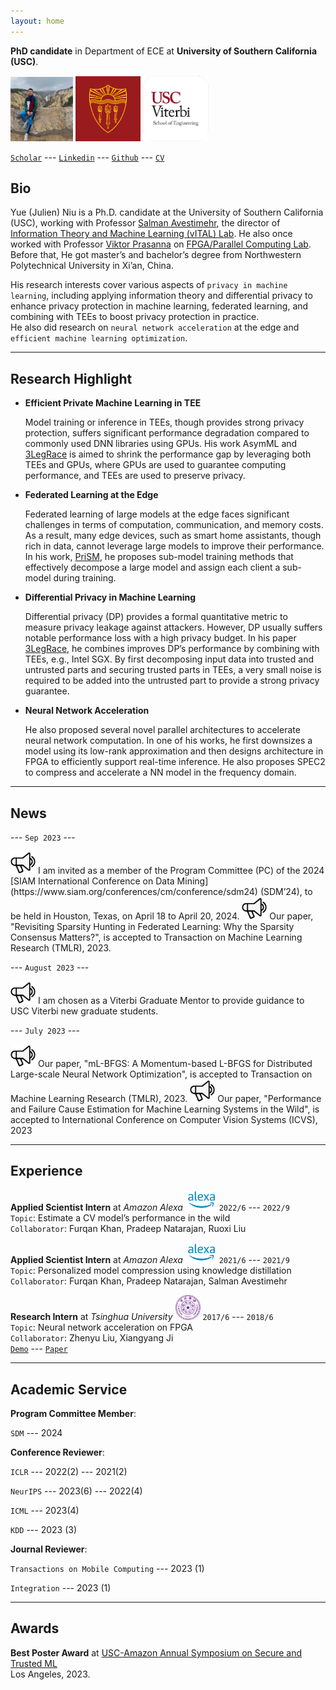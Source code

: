 ```yaml
---
layout: home
---
```


**PhD candidate** in Department of ECE 
at **University of Southern California (USC)**.

<img src="assets/fig/yellowstone.jpeg" alt="drawing" width="100"/>
<img src="assets/fig/usc.png" alt="drawing" width="104"/>
<img src="assets/fig/viterbi.png" alt="drawing" width="105"/>

[`Scholar`](https://scholar.google.com/citations?user=J7vQ-QEAAAAJ&hl=en) ---
[`Linkedin`](https://www.linkedin.com/in/yue-niu-a3084216a/) ---
[`Github`](https://github.com/yuehniu) ---
[`CV`](https://drive.google.com/file/d/1kSlH8tRNY-JdNR_AdII9WraQwunO0BwR/view?usp=sharing)

## Bio  
  Yue (Julien) Niu is a Ph.D. candidate at the University of Southern California (USC), 
  working with Professor [Salman Avestimehr](https://www.avestimehr.com/), 
  the director of [Information Theory and Machine Learning (vITAL) Lab](https://www.avestimehr.com/vital-lab). 
  He also once worked with Professor [Viktor Prasanna](https://sites.usc.edu/prasanna/) 
  on [FPGA/Parallel Computing Lab](https://fpga.usc.edu/). 
  Before that, He got master’s and bachelor’s degree from Northwestern Polytechnical University in Xi’an, China.
  
  His research interests cover various aspects of `privacy in machine learning`, 
  including applying information theory and differential privacy 
  to enhance privacy protection in machine learning, federated learning, and 
  combining with TEEs to boost privacy protection in practice.  
  He also did research on `neural network acceleration` at the edge and `efficient machine learning optimization`.

---
  
## Research Highlight

  - **Efficient Private Machine Learning in TEE**

    Model training or inference in TEEs, though provides strong privacy protection, 
    suffers significant performance degradation compared to commonly used DNN libraries using GPUs. 
    His work AsymML and [3LegRace](https://arxiv.org/abs/2110.01229) 
    is aimed to shrink the performance gap by leveraging both TEEs and GPUs, 
    where GPUs are used to guarantee computing performance, and TEEs are used to preserve privacy.

  - **Federated Learning at the Edge**
  
    Federated learning of large models at the edge faces significant challenges 
    in terms of computation, communication, and memory costs. 
    As a result, many edge devices, such as smart home assistants, though rich in data, 
    cannot leverage large models to improve their performance. 
    In his work, [PriSM](https://arxiv.org/abs/2208.13141), 
    he proposes sub-model training methods that effectively decompose 
    a large model and assign each client a sub-model during training.

  - **Differential Privacy in Machine Learning**

    Differential privacy (DP) provides a formal quantitative metric to measure privacy leakage 
    against attackers. However, DP usually suffers notable performance loss with 
    a high privacy budget. In his paper [3LegRace](https://arxiv.org/abs/2110.01229), 
    he combines improves DP’s performance 
    by combining with TEEs, e.g., Intel SGX. By first decomposing input data into 
    trusted and untrusted parts and securing trusted parts in TEEs, 
    a very small noise is required to be added into the untrusted part to 
    provide a strong privacy guarantee.

  - **Neural Network Acceleration**

    He also proposed several novel parallel architectures to accelerate neural network computation. 
    In one of his works, he first downsizes a model using its low-rank approximation and 
    then designs architecture in FPGA to efficiently support real-time inference. 
    He also proposes SPEC2 to compress and accelerate a NN model in the frequency domain.

---

## News

--- `Sep 2023` ---

<img src="assets/fig/new.png" alt="drawing" width="40"/>
I am invited as a member of the Program Committee (PC) of the 2024 [SIAM International Conference on Data Mining](https://www.siam.org/conferences/cm/conference/sdm24) (SDM’24), 
to be held in Houston, Texas, on April 18 to April 20, 2024.

<img src="assets/fig/new.png" alt="drawing" width="40"/>
Our paper, "Revisiting Sparsity Hunting in Federated Learning: Why the Sparsity Consensus Matters?",
is accepted to Transaction on Machine Learning Research (TMLR), 2023.

--- `August 2023` ---

<img src="assets/fig/new.png" alt="drawing" width="40"/>
I am chosen as a Viterbi Graduate Mentor to provide guidance to USC Viterbi new graduate students.

--- `July 2023` ---

<img src="assets/fig/new.png" alt="drawing" width="40"/>
Our paper, "mL-BFGS: A Momentum-based L-BFGS for Distributed Large-scale Neural Network Optimization",
is accepted to Transaction on Machine Learning Research (TMLR), 2023.

<img src="assets/fig/new.png" alt="drawing" width="40"/>
Our paper, "Performance and Failure Cause Estimation for Machine Learning Systems in the Wild", 
is accepted to International Conference on Computer Vision Systems (ICVS), 2023

---

## Experience

**Applied Scientist Intern** at *Amazon Alexa* <img src="assets/fig/alexa.png" alt="drawing" width="50"/>
`2022/6` --- `2022/9`  
`Topic`: Estimate a CV model’s performance in the wild  
`Collaborator`: Furqan Khan, Pradeep Natarajan, Ruoxi Liu

**Applied Scientist Intern** at *Amazon Alexa* <img src="assets/fig/alexa.png" alt="drawing" width="50"/>
`2021/6` --- `2021/9`  
`Topic`: Personalized model compression using knowledge distillation  
`Collaborator`: Furqan Khan, Pradeep Natarajan, Salman Avestimehr

**Research Intern** at *Tsinghua University* <img src="assets/fig/tsinghua.png" alt="drawing" width="40"/>
`2017/6` --- `2018/6`  
`Topic`: Neural network acceleration on FPGA  
`Collaborator`: Zhenyu Liu, Xiangyang Ji  
[`Demo`](https://youtu.be/eFW8OTIur38) --- [`Paper`](https://ieeexplore.ieee.org/abstract/document/8309067)

---

## Academic Service

**Program Committee Member**:

`SDM` --- 2024

**Conference Reviewer**: 

`ICLR` --- 2022(2) --- 2021(2)

`NeurIPS` --- 2023(6) --- 2022(4)

`ICML` --- 2023(4)

`KDD` --- 2023 (3)

**Journal Reviewer**:

`Transactions on Mobile Computing` --- 2023 (1)

`Integration` --- 2023 (1)

---

## Awards

**Best Poster Award** at [USC-Amazon Annual Symposium on Secure and Trusted ML](https://trustedai.usc.edu/)  
Los Angeles, 2023.